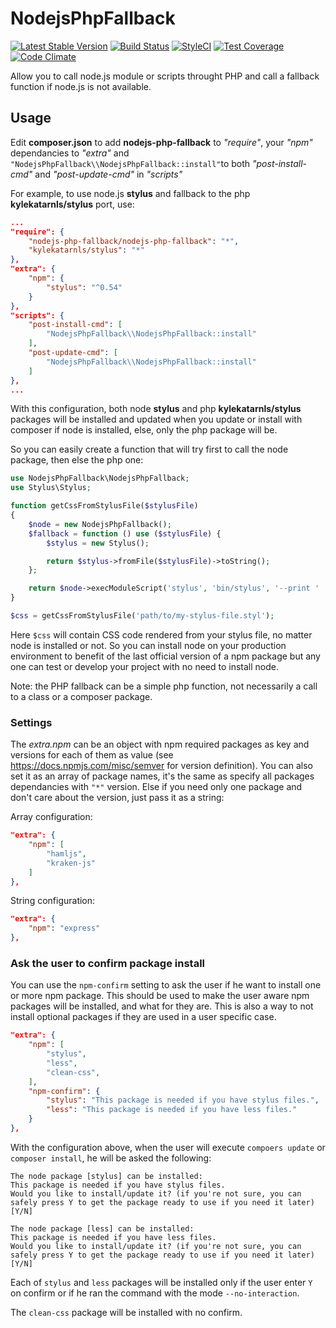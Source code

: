 # NodejsPhpFallback
[![Latest Stable Version](https://poser.pugx.org/nodejs-php-fallback/nodejs-php-fallback/v/stable.png)](https://packagist.org/packages/nodejs-php-fallback/nodejs-php-fallback)
[![Build Status](https://travis-ci.org/kylekatarnls/nodejs-php-fallback.svg?branch=master)](https://travis-ci.org/kylekatarnls/nodejs-php-fallback)
[![StyleCI](https://styleci.io/repos/62958645/shield?style=flat)](https://styleci.io/repos/62958645)
[![Test Coverage](https://codeclimate.com/github/kylekatarnls/nodejs-php-fallback/badges/coverage.svg)](https://codecov.io/github/kylekatarnls/nodejs-php-fallback?branch=master)
[![Code Climate](https://codeclimate.com/github/kylekatarnls/nodejs-php-fallback/badges/gpa.svg)](https://codeclimate.com/github/kylekatarnls/nodejs-php-fallback)

Allow you to call node.js module or scripts throught PHP and call a fallback function if node.js is not available.

## Usage

Edit **composer.json** to add **nodejs-php-fallback** to *"require"*, your *"npm"* dependancies to *"extra"* and ```"NodejsPhpFallback\\NodejsPhpFallback::install"```to both *"post-install-cmd"* and *"post-update-cmd"* in *"scripts"*

For example, to use node.js **stylus** and fallback to the php **kylekatarnls/stylus** port, use:
```json
...
"require": {
    "nodejs-php-fallback/nodejs-php-fallback": "*",
    "kylekatarnls/stylus": "*"
},
"extra": {
    "npm": {
        "stylus": "^0.54"
    }
},
"scripts": {
    "post-install-cmd": [
        "NodejsPhpFallback\\NodejsPhpFallback::install"
    ],
    "post-update-cmd": [
        "NodejsPhpFallback\\NodejsPhpFallback::install"
    ]
},
...
```

With this configuration, both node **stylus** and php **kylekatarnls/stylus** packages will be installed and updated when you update or install with composer if node is installed, else, only the php package will be.

So you can easily create a function that will try first to call the node package, then else the php one:

```php
use NodejsPhpFallback\NodejsPhpFallback;
use Stylus\Stylus;

function getCssFromStylusFile($stylusFile)
{
    $node = new NodejsPhpFallback();
    $fallback = function () use ($stylusFile) {
        $stylus = new Stylus();

        return $stylus->fromFile($stylusFile)->toString();
    };

    return $node->execModuleScript('stylus', 'bin/stylus', '--print ' . escapeshellarg($stylusFile), $fallback);
}

$css = getCssFromStylusFile('path/to/my-stylus-file.styl');
```
Here ```$css``` will contain CSS code rendered from your stylus file, no matter node is installed or not. So you can install node on your production environment to benefit of the last official version of a npm package but any one can test or develop your project with no need to install node.

Note: the PHP fallback can be a simple php function, not necessarily a call to a class or a composer package.

### Settings

The *extra.npm* can be an object with npm required packages as key and versions for each of them as value (see https://docs.npmjs.com/misc/semver for version definition). You can also set it as an array of package names, it's the same as specify all packages dependancies with ```"*"``` version. Else if you need only one package and don't care about the version, just pass it as a string:

Array configuration:
```json
"extra": {
    "npm": [
        "hamljs",
        "kraken-js"
    ]
},
```

String configuration:
```json
"extra": {
    "npm": "express"
},
```

### Ask the user to confirm package install

You can use the `npm-confirm` setting to ask the user if he want to install one
or more npm package. This should be used to make the user aware npm packages
will be installed, and what for they are. This is also a way to not install
optional packages if they are used in a user specific case.

```json
"extra": {
    "npm": [
        "stylus",
        "less",
        "clean-css",
    ],
    "npm-confirm": {
        "stylus": "This package is needed if you have stylus files.",
        "less": "This package is needed if you have less files."
    }
},
```

With the configuration above, when the user will execute `compoers update` or
`composer install`, he will be asked the following:

```
The node package [stylus] can be installed:
This package is needed if you have stylus files.
Would you like to install/update it? (if you're not sure, you can safely press Y to get the package ready to use if you need it later) [Y/N] 

The node package [less] can be installed:
This package is needed if you have less files.
Would you like to install/update it? (if you're not sure, you can safely press Y to get the package ready to use if you need it later) [Y/N] 
```

Each of `stylus` and `less` packages will be installed only if the user enter `Y` on confirm
or if he ran the command with the mode `--no-interaction`.

The `clean-css` package will be installed with no confirm.
